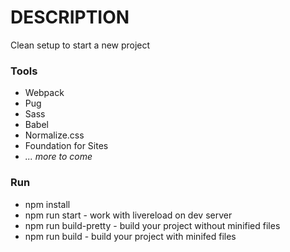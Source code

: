 # DESCRIPTION #

Clean setup to start a new project

### Tools ###

* Webpack
* Pug
* Sass
* Babel 
* Normalize.css
* Foundation for Sites
* <i>... more to come </i>

### Run

* npm install
* npm run start - work with livereload on dev server
* npm run build-pretty - build your project without minified files
* npm run build - build your project with minifed files